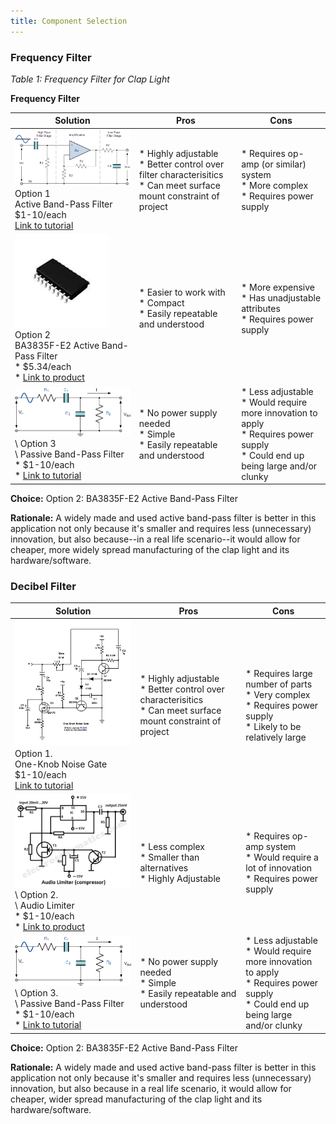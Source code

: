 ```yaml
---
title: Component Selection
---
```


### Frequency Filter

*Table 1: Frequency Filter for Clap Light*

**Frequency Filter**

| **Solution**                                                                                                                                                                                      | **Pros**                                                                                                                                    | **Cons**                                                                                            |
| ------------------------------------------------------------------------------------------------------------------------------------------------------------------------------------------------- | ------------------------------------------------------------------------------------------------------------------------------------------- | --------------------------------------------------------------------------------------------------- |
| ![](ActiveFilter_qm.png)<br>Option 1<br> Active Band-Pass Filter <br>$1-10/each<br>[Link to tutorial](https://www.electronics-tutorials.ws/filter/filter_7.html)                 | \* Highly adjustable<br>\* Better control over filter characterisitics<br>\* Can meet surface mount constraint of project                                               | \* Requires op-amp (or similar) system<br>\* More complex <br>\* Requires power supply |
| ![](BA3835F_qm.png)<br> Option 2 <br> BA3835F-E2 Active Band-Pass Filter<br>\* $5.34/each <br>\* [Link to product](https://www.mouser.com/ProductDetail/ROHM-Semiconductor/BA3835F-E2?qs=IsRgwgmxh69SW0igeBnrlg%3D%3D) | \* Easier to work with <br>\* Compact <br> \* Easily repeatable and understood | * More expensive <br>\* Has unadjustable attributes <br>\* Requires power supply |               
| ![](PassiveFilter_qm.png)<br>\ Option 3 <br>\ Passive Band-Pass Filter<br>\* $1-10/each <br>\* [Link to tutorial](https://www.electronics-tutorials.ws/filter/filter_4.html) | \* No power supply needed <br>\* Simple <br> \* Easily repeatable and understood | * Less adjustable <br>\* Would require more innovation to apply <br>\* Requires power supply <br>\* Could end up being large and/or clunky |

**Choice:** Option 2: BA3835F-E2 Active Band-Pass Filter

**Rationale:** A widely made and used active band-pass filter is better in this application not only because it's smaller and requires less (unnecessary) innovation, but also because--in a real life scenario--it would allow for cheaper, more widely spread manufacturing of the clap light and its hardware/software.

### Decibel Filter

| **Solution**                                                                                                                                                                                      | **Pros**                                                                                                                                    | **Cons**                                                                                            |
| ------------------------------------------------------------------------------------------------------------------------------------------------------------------------------------------------- | ------------------------------------------------------------------------------------------------------------------------------------------- | --------------------------------------------------------------------------------------------------- |
| ![](One-Knob_NoiseGate.png)<br>Option 1.<br> One-Knob Noise Gate <br>$1-10/each<br>[Link to tutorial](https://effectslayouts.blogspot.com/2016/07/one-knob-noise-gate.html)                 | \* Highly adjustable<br>\* Better control over characterisitics <br>\* Can meet surface mount constraint of project         | \* Requires large number of parts <br>\* Very complex <br>\* Requires power supply <br>\* Likely to be relatively large |
| ![](AudioLimiterCircuit.png)<br>\ Option 2. <br>\ Audio Limiter <br>\* $1-10/each <br>\* [Link to product](https://www.edn.com/audio-limiter-circuit-schematic/) | \* Less complex <br>\* Smaller than alternatives <br> \* Highly Adjustable | * Requires op-amp system <br>\* Would require a lot of innovation <br>\* Requires power supply |               
| ![](PassiveFilter_qm.png)<br>\ Option 3. <br>\ Passive Band-Pass Filter<br>\* $1-10/each <br>\* [Link to tutorial](https://www.electronics-tutorials.ws/filter/filter_4.html) | \* No power supply needed <br>\* Simple <br> \* Easily repeatable and understood | * Less adjustable <br>\* Would require more innovation to apply <br>\* Requires power supply <br>\* Could end up being large and/or clunky |

**Choice:** Option 2: BA3835F-E2 Active Band-Pass Filter

**Rationale:** A widely made and used active band-pass filter is better in this application not only because it's smaller and requires less (unnecessary) innovation, but also because in a real life scenario, it would allow for cheaper, wider spread manufacturing of the clap light and its hardware/software.
